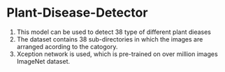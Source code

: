 # Plant-Disease-Detector
1. This model can be used to detect 38 type of different plant dieases
2. The dataset contains 38 sub-directories in which the images are arranged acording to the catogory.
3. Xception network is used, which is pre-trained on over million images ImageNet dataset.
